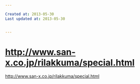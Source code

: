 ```yaml
---

Created at: 2013-05-30
Last updated at: 2013-05-30


---
```


# http://www.san-x.co.jp/rilakkuma/special.html


<http://www.san-x.co.jp/rilakkuma/special.html>

